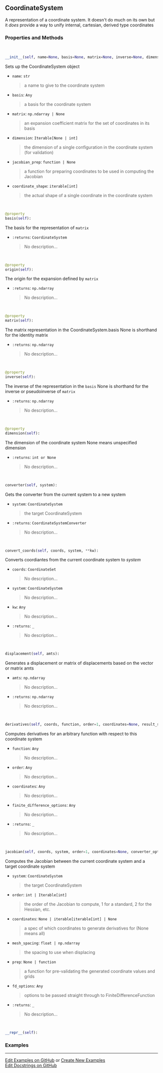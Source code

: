 ## <a id="McUtils.Coordinerds.CoordinateSystems.CoordinateSystem.CoordinateSystem">CoordinateSystem</a>
A representation of a coordinate system. It doesn't do much on its own but it *does* provide a way
to unify internal, cartesian, derived type coordinates

### Properties and Methods
<a id="McUtils.Coordinerds.CoordinateSystems.CoordinateSystem.CoordinateSystem.__init__" class="docs-object-method">&nbsp;</a>
```python
__init__(self, name=None, basis=None, matrix=None, inverse=None, dimension=None, origin=None, coordinate_shape=None, jacobian_prep=None, converter_options=None): 
```
Sets up the CoordinateSystem object
- `name`: `str`
    >a name to give to the coordinate system
- `basis`: `Any`
    >a basis for the coordinate system
- `matrix`: `np.ndarray | None`
    >an expansion coefficient matrix for the set of coordinates in its basis
- `dimension`: `Iterable[None | int]`
    >the dimension of a single configuration in the coordinate system (for validation)
- `jacobian_prep`: `function | None`
    >a function for preparing coordinates to be used in computing the Jacobian
- `coordinate_shape`: `iterable[int]`
    >the actual shape of a single coordinate in the coordinate system

<a id="McUtils.Coordinerds.CoordinateSystems.CoordinateSystem.CoordinateSystem.basis" class="docs-object-method">&nbsp;</a>
```python
@property
basis(self): 
```
The basis for the representation of `matrix`
- `:returns`: `CoordinateSystem`
    >No description...

<a id="McUtils.Coordinerds.CoordinateSystems.CoordinateSystem.CoordinateSystem.origin" class="docs-object-method">&nbsp;</a>
```python
@property
origin(self): 
```
The origin for the expansion defined by `matrix`
- `:returns`: `np.ndarray`
    >No description...

<a id="McUtils.Coordinerds.CoordinateSystems.CoordinateSystem.CoordinateSystem.matrix" class="docs-object-method">&nbsp;</a>
```python
@property
matrix(self): 
```
The matrix representation in the CoordinateSystem.basis
        None is shorthand for the identity matrix
- `:returns`: `np.ndarray`
    >No description...

<a id="McUtils.Coordinerds.CoordinateSystems.CoordinateSystem.CoordinateSystem.inverse" class="docs-object-method">&nbsp;</a>
```python
@property
inverse(self): 
```
The inverse of the representation in the `basis`
        None is shorthand for the inverse or pseudoinverse of `matrix`
- `:returns`: `np.ndarray`
    >No description...

<a id="McUtils.Coordinerds.CoordinateSystems.CoordinateSystem.CoordinateSystem.dimension" class="docs-object-method">&nbsp;</a>
```python
@property
dimension(self): 
```
The dimension of the coordinate system
        None means unspecified dimension
- `:returns`: `int or None`
    >No description...

<a id="McUtils.Coordinerds.CoordinateSystems.CoordinateSystem.CoordinateSystem.converter" class="docs-object-method">&nbsp;</a>
```python
converter(self, system): 
```
Gets the converter from the current system to a new system
- `system`: `CoordinateSystem`
    >the target CoordinateSystem
- `:returns`: `CoordinateSystemConverter`
    >No description...

<a id="McUtils.Coordinerds.CoordinateSystems.CoordinateSystem.CoordinateSystem.convert_coords" class="docs-object-method">&nbsp;</a>
```python
convert_coords(self, coords, system, **kw): 
```
Converts coordiantes from the current coordinate system to _system_
- `coords`: `CoordinateSet`
    >No description...
- `system`: `CoordinateSystem`
    >No description...
- `kw`: `Any`
    >No description...
- `:returns`: `_`
    >No description...

<a id="McUtils.Coordinerds.CoordinateSystems.CoordinateSystem.CoordinateSystem.displacement" class="docs-object-method">&nbsp;</a>
```python
displacement(self, amts): 
```
Generates a displacement or matrix of displacements based on the vector or matrix amts
- `amts`: `np.ndarray`
    >No description...
- `:returns`: `np.ndarray`
    >No description...

<a id="McUtils.Coordinerds.CoordinateSystems.CoordinateSystem.CoordinateSystem.derivatives" class="docs-object-method">&nbsp;</a>
```python
derivatives(self, coords, function, order=1, coordinates=None, result_shape=None, **finite_difference_options): 
```
Computes derivatives for an arbitrary function with respect to this coordinate system
- `function`: `Any`
    >No description...
- `order`: `Any`
    >No description...
- `coordinates`: `Any`
    >No description...
- `finite_difference_options`: `Any`
    >No description...
- `:returns`: `_`
    >No description...

<a id="McUtils.Coordinerds.CoordinateSystems.CoordinateSystem.CoordinateSystem.jacobian" class="docs-object-method">&nbsp;</a>
```python
jacobian(self, coords, system, order=1, coordinates=None, converter_options=None, all_numerical=False, **finite_difference_options): 
```
Computes the Jacobian between the current coordinate system and a target coordinate system
- `system`: `CoordinateSystem`
    >the target CoordinateSystem
- `order`: `int | Iterable[int]`
    >the order of the Jacobian to compute, 1 for a standard, 2 for the Hessian, etc.
- `coordinates`: `None | iterable[iterable[int] | None`
    >a spec of which coordinates to generate derivatives for (None means all)
- `mesh_spacing`: `float | np.ndarray`
    >the spacing to use when displacing
- `prep`: `None | function`
    >a function for pre-validating the generated coordinate values and grids
- `fd_options`: `Any`
    >options to be passed straight through to FiniteDifferenceFunction
- `:returns`: `_`
    >No description...

<a id="McUtils.Coordinerds.CoordinateSystems.CoordinateSystem.CoordinateSystem.__repr__" class="docs-object-method">&nbsp;</a>
```python
__repr__(self): 
```

### Examples


___

[Edit Examples on GitHub](https://github.com/McCoyGroup/References/edit/gh-pages/Documentation/examples/McUtils/Coordinerds/CoordinateSystems/CoordinateSystem/CoordinateSystem.md) or 
[Create New Examples](https://github.com/McCoyGroup/References/new/gh-pages/?filename=Documentation/examples/McUtils/Coordinerds/CoordinateSystems/CoordinateSystem/CoordinateSystem.md) <br/>
[Edit Docstrings on GitHub](https://github.com/McCoyGroup/McUtils/edit/master/Coordinerds/CoordinateSystems/CoordinateSystem.py?message=Update%20Docs)